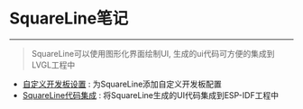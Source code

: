 # SquareLine笔记

----

> SquareLine可以使用图形化界面绘制UI, 生成的ui代码可方便的集成到LVGL工程中

- [自定义开发板设置](./Custom-Board.md) : 为SquareLine添加自定义开发板配置
- [SquareLine代码集成](Code-Embed.md) : 将SquareLine生成的UI代码集成到ESP-IDF工程中
